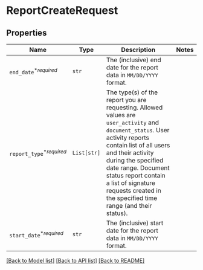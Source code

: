 # ReportCreateRequest



## Properties
Name | Type | Description | Notes
------------ | ------------- | ------------- | -------------
| `end_date`<sup>*_required_</sup> | ```str``` |  The (inclusive) end date for the report data in `MM/DD/YYYY` format.  |  |
| `report_type`<sup>*_required_</sup> | ```List[str]``` |  The type(s) of the report you are requesting. Allowed values are `user_activity` and `document_status`. User activity reports contain list of all users and their activity during the specified date range. Document status report contain a list of signature requests created in the specified time range (and their status).  |  |
| `start_date`<sup>*_required_</sup> | ```str``` |  The (inclusive) start date for the report data in `MM/DD/YYYY` format.  |  |

[[Back to Model list]](../README.md#documentation-for-models) [[Back to API list]](../README.md#documentation-for-api-endpoints) [[Back to README]](../README.md)


